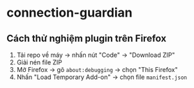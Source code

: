 # connection-guardian


## Cách thử nghiệm plugin trên Firefox

1. Tải repo về máy → nhấn nút "Code" → "Download ZIP"
2. Giải nén file ZIP
3. Mở Firefox → gõ `about:debugging` → chọn "This Firefox"
4. Nhấn "Load Temporary Add-on" → chọn file `manifest.json`
